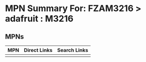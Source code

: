 



# MPN Summary For: FZAM3216 > adafruit : M3216

## MPNs
  

|MPN|Direct Links|Search Links|
| :--- | :--- | :--- |
||||
